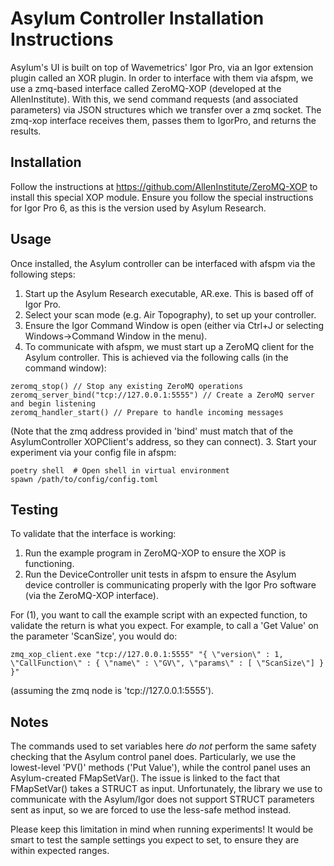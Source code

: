 # Asylum Controller Installation Instructions

Asylum's UI is built on top of Wavemetrics' Igor Pro, via an Igor extension plugin called an XOR plugin. In order to interface with them via afspm, we use a zmq-based interface called ZeroMQ-XOP (developed at the AllenInstitute). With this, we send command requests (and associated parameters) via JSON structures which we transfer over a zmq socket. The zmq-xop interface receives them, passes them to IgorPro, and returns the results.

## Installation

Follow the instructions at https://github.com/AllenInstitute/ZeroMQ-XOP to install this special XOP module. Ensure you follow the special instructions for Igor Pro 6, as this is the version used by Asylum Research.

## Usage

Once installed, the Asylum controller can be interfaced with afspm via the following steps:
1. Start up the Asylum Research executable, AR.exe. This is based off of Igor Pro.
2. Select your scan mode (e.g. Air Topography), to set up your controller.
3. Ensure the Igor Command Window is open (either via Ctrl+J or selecting Windows->Command Window in the menu).
4. To communicate with afspm, we must start up a ZeroMQ client for the Asylum controller. This is achieved via the following calls (in the command window):
```
zeromq_stop() // Stop any existing ZeroMQ operations
zeromq_server_bind("tcp://127.0.0.1:5555") // Create a ZeroMQ server and begin listening
zeromq_handler_start() // Prepare to handle incoming messages
```
(Note that the zmq address provided in 'bind' must match that of the AsylumController XOPClient's address, so they can connect).
3. Start your experiment via your config file in afspm:
```shell
poetry shell  # Open shell in virtual environment
spawn /path/to/config/config.toml
```

## Testing
To validate that the interface is working:
1. Run the example program in ZeroMQ-XOP to ensure the XOP is functioning.
2. Run the DeviceController unit tests in afspm to ensure the Asylum device controller is communicating properly with the Igor Pro software (via the ZeroMQ-XOP interface).

For (1), you want to call the example script with an expected function, to validate the return is what you expect. For example, to call a 'Get Value' on the parameter 'ScanSize', you would do:

```
zmq_xop_client.exe "tcp://127.0.0.1:5555" "{ \"version\" : 1, \"CallFunction\" : { \"name\" : \"GV\", \"params\" : [ \"ScanSize\"] } }"
```

(assuming the zmq node is 'tcp://127.0.0.1:5555').

## Notes

The commands used to set variables here *do not* perform the same safety checking that the Asylum control panel does. Particularly, we use the lowest-level 'PV()' methods ('Put Value'), while the control panel uses an Asylum-created FMapSetVar(). The issue is linked to the fact that FMapSetVar() takes a STRUCT as input. Unfortunately, the library we use to communicate with the Asylum/Igor does not support STRUCT parameters sent as input, so we are forced to use the less-safe method instead.

Please keep this limitation in mind when running experiments! It would be smart to test the sample settings you expect to set, to ensure they are within expected ranges.
